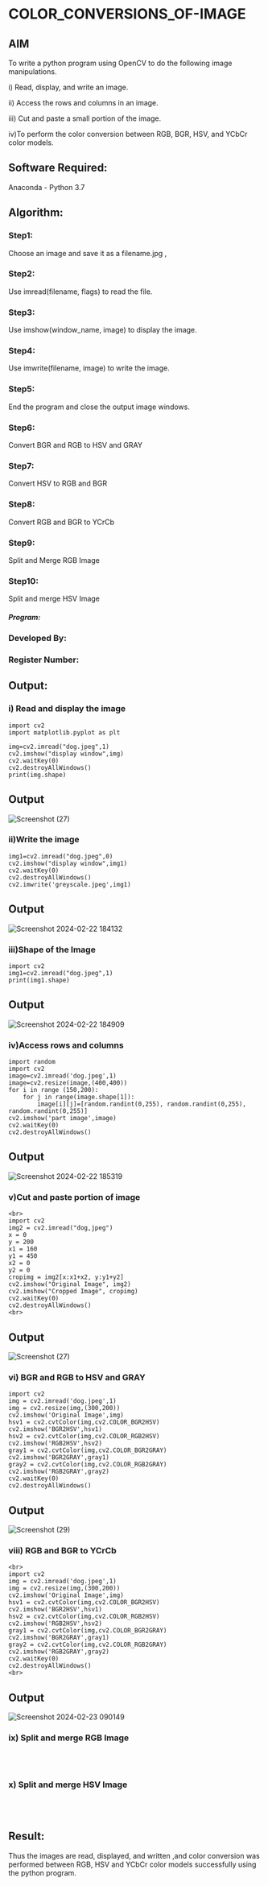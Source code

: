 # COLOR_CONVERSIONS_OF-IMAGE
## AIM
To write a python program using OpenCV to do the following image manipulations.

i) Read, display, and write an image.

ii) Access the rows and columns in an image.

iii) Cut and paste a small portion of the image.

iv)To perform the color conversion between RGB, BGR, HSV, and YCbCr color models.


## Software Required:
Anaconda - Python 3.7
## Algorithm:
### Step1:
Choose an image and save it as a filename.jpg ,
### Step2:
Use imread(filename, flags) to read the file.
### Step3:
Use imshow(window_name, image) to display the image.
### Step4:
Use imwrite(filename, image) to write the image.
### Step5:
End the program and close the output image windows.
### Step6:
Convert BGR and RGB to HSV and GRAY
### Step7:
Convert HSV to RGB and BGR
### Step8:
Convert RGB and BGR to YCrCb
### Step9:
Split and Merge RGB Image
### Step10:
Split and merge HSV Image

##### Program:
### Developed By:
### Register Number: 


## Output:

### i) Read and display the image

```
import cv2
import matplotlib.pyplot as plt

img=cv2.imread("dog.jpeg",1)
cv2.imshow("display window",img)
cv2.waitKey(0)
cv2.destroyAllWindows()
print(img.shape)
```
## Output
![Screenshot (27)](https://github.com/Jeevithha/COLOR_CONVERSIONS_OF-IMAGE/assets/123623197/9b4aec82-0690-44a6-b90b-f17aa66590be)

### ii)Write the image

```
img1=cv2.imread("dog.jpeg",0)
cv2.imshow("display window",img1)
cv2.waitKey(0)
cv2.destroyAllWindows()
cv2.imwrite('greyscale.jpeg',img1)
```

## Output
![Screenshot 2024-02-22 184132](https://github.com/Jeevithha/COLOR_CONVERSIONS_OF-IMAGE/assets/123623197/4cb3a2bc-5cb0-4877-b5c4-84e194382d36)

### iii)Shape of the Image

```
import cv2
img1=cv2.imread("dog.jpeg",1)
print(img1.shape)
```
## Output
![Screenshot 2024-02-22 184909](https://github.com/Jeevithha/COLOR_CONVERSIONS_OF-IMAGE/assets/123623197/16aabdf4-ac64-436f-9293-444be5f07a0d)

### iv)Access rows and columns
```
import random
import cv2
image=cv2.imread('dog.jpeg',1)
image=cv2.resize(image,(400,400))
for i in range (150,200):
    for j in range(image.shape[1]):
        image[i][j]=[random.randint(0,255), random.randint(0,255), random.randint(0,255)] 
cv2.imshow('part image',image)
cv2.waitKey(0)
cv2.destroyAllWindows()
```

## Output
![Screenshot 2024-02-22 185319](https://github.com/Jeevithha/COLOR_CONVERSIONS_OF-IMAGE/assets/123623197/5bac937c-4064-4659-b184-42566fd6612d)


### v)Cut and paste portion of image
```
<br>
import cv2
img2 = cv2.imread("dog,jpeg")
x = 0
y = 200
x1 = 160
y1 = 450
x2 = 0
y2 = 0
cropimg = img2[x:x1+x2, y:y1+y2]
cv2.imshow("Original Image", img2)
cv2.imshow("Cropped Image", cropimg)
cv2.waitKey(0)
cv2.destroyAllWindows()
<br>
```
## Output
![Screenshot (27)](https://github.com/Jeevithha/COLOR_CONVERSIONS_OF-IMAGE/assets/123623197/dc84632b-76ff-433f-bb1e-29ad4c9eb077)

### vi) BGR and RGB to HSV and GRAY
```
import cv2
img = cv2.imread('dog.jpeg',1)
img = cv2.resize(img,(300,200))
cv2.imshow('Original Image',img)
hsv1 = cv2.cvtColor(img,cv2.COLOR_BGR2HSV)
cv2.imshow('BGR2HSV',hsv1)
hsv2 = cv2.cvtColor(img,cv2.COLOR_RGB2HSV)
cv2.imshow('RGB2HSV',hsv2)
gray1 = cv2.cvtColor(img,cv2.COLOR_BGR2GRAY)
cv2.imshow('BGR2GRAY',gray1)
gray2 = cv2.cvtColor(img,cv2.COLOR_RGB2GRAY)
cv2.imshow('RGB2GRAY',gray2)
cv2.waitKey(0)
cv2.destroyAllWindows()
```
## Output
![Screenshot (29)](https://github.com/Jeevithha/COLOR_CONVERSIONS_OF-IMAGE/assets/123623197/194512b9-b6bc-494b-bd44-262436a4a8ec)
### viii) RGB and BGR to YCrCb
```
<br>
import cv2
img = cv2.imread('dog.jpeg',1)
img = cv2.resize(img,(300,200))
cv2.imshow('Original Image',img)
hsv1 = cv2.cvtColor(img,cv2.COLOR_BGR2HSV)
cv2.imshow('BGR2HSV',hsv1)
hsv2 = cv2.cvtColor(img,cv2.COLOR_RGB2HSV)
cv2.imshow('RGB2HSV',hsv2)
gray1 = cv2.cvtColor(img,cv2.COLOR_BGR2GRAY)
cv2.imshow('BGR2GRAY',gray1)
gray2 = cv2.cvtColor(img,cv2.COLOR_RGB2GRAY)
cv2.imshow('RGB2GRAY',gray2)
cv2.waitKey(0)
cv2.destroyAllWindows()
<br>
```
## Output
![Screenshot 2024-02-23 090149](https://github.com/Jeevithha/COLOR_CONVERSIONS_OF-IMAGE/assets/123623197/b7f68341-95d3-44d5-bf40-4423ce27579b)
### ix) Split and merge RGB Image
<br>
<br>

### x) Split and merge HSV Image
<br>
<br>




## Result:
Thus the images are read, displayed, and written ,and color conversion was performed between RGB, HSV and YCbCr color models successfully using the python program.

